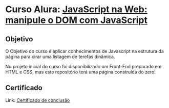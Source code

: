 
<h1>Curso Alura: <a href="https://www.alura.com.br/curso-online-javascript-manipulando-elementos-dom">JavaScript na Web: manipule o DOM com JavaScript</a></h1>

## Objetivo
<p>O Objetivo do curso é aplicar conhecimentos de Javascript na estrutura da página para cirar uma listagem de terefas dinâmica.</p>

<p>No projeto inicial do curso foi disponibilizado um Front-End preparado em HTML e CSS, mas este repositório terá uma página construída do zero!</p>

## Certificado
Link: [Certificado de conclusão](https://cursos.alura.com.br/certificate/lucasduartedev/javascript-manipulacao-dom)
